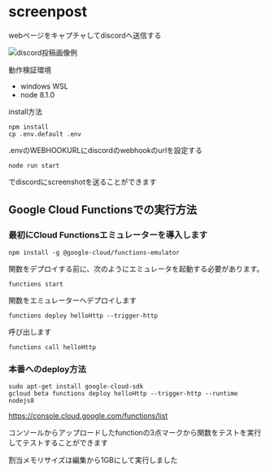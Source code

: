 # screenpost

webページをキャプチャしてdiscordへ送信する

![discord投稿画像例](http://i.imgur.com/K1w6lmQ.png "サンプル")

動作検証環境

- windows WSL
- node 8.1.0

install方法

```
npm install
cp .env.default .env
```

.envのWEBHOOKURLにdiscordのwebhookのurlを設定する

```
node run start
```
でdiscordにscreenshotを送ることができます

## Google Cloud Functionsでの実行方法

### 最初にCloud Functionsエミュレーターを導入します

```
npm install -g @google-cloud/functions-emulator
```

関数をデプロイする前に、次のようにエミュレータを起動する必要があります。

```
functions start
```

関数をエミュレーターへデプロイします

```
functions deploy helloHttp --trigger-http
```

呼び出します

```
functions call helloHttp
```

### 本番へのdeploy方法

```
sudo apt-get install google-cloud-sdk
gcloud beta functions deploy helloHttp --trigger-http --runtime nodejs8
```

https://console.cloud.google.com/functions/list

コンソールからアップロードしたfunctionの3点マークから関数をテストを実行してテストすることができます

割当メモリサイズは編集から1GBにして実行しました

